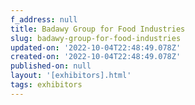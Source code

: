```yaml
---
f_address: null
title: Badawy Group for Food Industries
slug: badawy-group-for-food-industries
updated-on: '2022-10-04T22:48:49.078Z'
created-on: '2022-10-04T22:48:49.078Z'
published-on: null
layout: '[exhibitors].html'
tags: exhibitors
---
```



